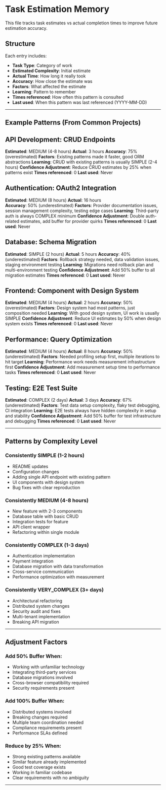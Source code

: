 # Task Estimation Memory

This file tracks task estimates vs actual completion times to improve future estimation accuracy.

## Structure

Each entry includes:
- **Task Type**: Category of work
- **Estimated Complexity**: Initial estimate  
- **Actual Time**: How long it really took
- **Accuracy**: How close the estimate was
- **Factors**: What affected the estimate
- **Learning**: Pattern to remember
- **Times referenced**: How often this pattern is consulted
- **Last used**: When this pattern was last referenced (YYYY-MM-DD)

---

## Example Patterns (From Common Projects)

## API Development: CRUD Endpoints
**Estimated**: MEDIUM (4-8 hours)
**Actual**: 3 hours
**Accuracy**: 75% (overestimated)
**Factors**: Existing patterns made it faster, good ORM abstractions
**Learning**: CRUD with existing patterns is usually SIMPLE (2-4 hours)
**Confidence Adjustment**: Reduce CRUD estimates by 25% when patterns exist
**Times referenced**: 0
**Last used**: Never

## Authentication: OAuth2 Integration
**Estimated**: MEDIUM (8 hours)
**Actual**: 16 hours  
**Accuracy**: 50% (underestimated)
**Factors**: Provider documentation issues, session management complexity, testing edge cases
**Learning**: Third-party auth is always COMPLEX minimum
**Confidence Adjustment**: Double auth-related estimates, add buffer for provider quirks
**Times referenced**: 0
**Last used**: Never

## Database: Schema Migration
**Estimated**: SIMPLE (2 hours)
**Actual**: 5 hours
**Accuracy**: 40% (underestimated)
**Factors**: Rollback strategy needed, data validation issues, staging environment testing
**Learning**: Migrations need rollback plan and multi-environment testing
**Confidence Adjustment**: Add 50% buffer to all migration estimates
**Times referenced**: 0
**Last used**: Never

## Frontend: Component with Design System
**Estimated**: MEDIUM (4 hours)
**Actual**: 2 hours
**Accuracy**: 50% (overestimated)
**Factors**: Design system had most patterns, just composition needed
**Learning**: With good design system, UI work is usually SIMPLE
**Confidence Adjustment**: Reduce UI estimates by 50% when design system exists
**Times referenced**: 0
**Last used**: Never

## Performance: Query Optimization
**Estimated**: MEDIUM (4 hours)
**Actual**: 8 hours
**Accuracy**: 50% (underestimated)
**Factors**: Needed profiling setup first, multiple iterations to hit target
**Learning**: Performance work needs measurement infrastructure first
**Confidence Adjustment**: Add measurement setup time to performance tasks
**Times referenced**: 0
**Last used**: Never

## Testing: E2E Test Suite
**Estimated**: COMPLEX (2 days)
**Actual**: 3 days
**Accuracy**: 67% (underestimated)
**Factors**: Test data setup complexity, flaky test debugging, CI integration
**Learning**: E2E tests always have hidden complexity in setup and stability
**Confidence Adjustment**: Add 50% buffer for test infrastructure and debugging
**Times referenced**: 0
**Last used**: Never

---

## Patterns by Complexity Level

### Consistently SIMPLE (1-2 hours)
- README updates
- Configuration changes
- Adding single API endpoint with existing pattern
- UI components with design system
- Bug fixes with clear reproduction

### Consistently MEDIUM (4-8 hours)
- New feature with 2-3 components
- Database table with basic CRUD
- Integration tests for feature
- API client wrapper
- Refactoring within single module

### Consistently COMPLEX (1-3 days)
- Authentication implementation
- Payment integration
- Database migration with data transformation
- Cross-service communication
- Performance optimization with measurement

### Consistently VERY_COMPLEX (3+ days)
- Architectural refactoring
- Distributed system changes
- Security audit and fixes
- Multi-tenant implementation
- Breaking API migration

---

## Adjustment Factors

### Add 50% Buffer When:
- Working with unfamiliar technology
- Integrating third-party services
- Database migrations involved
- Cross-browser compatibility required
- Security requirements present

### Add 100% Buffer When:
- Distributed systems involved
- Breaking changes required
- Multiple team coordination needed
- Compliance requirements present
- Performance SLAs defined

### Reduce by 25% When:
- Strong existing patterns available
- Similar feature already implemented
- Good test coverage exists
- Working in familiar codebase
- Clear requirements with no ambiguity

---

<!-- New estimation patterns will be added below this line as they prove accurate or inaccurate -->